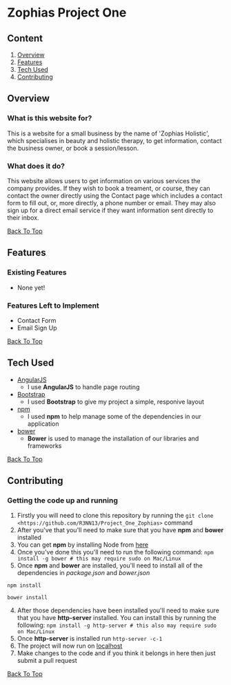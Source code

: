 # Zophias Project One

## Content

1. [Overview](#overview)
2. [Features](#features)
3. [Tech Used](#tech-used)
4. [Contributing](#contributing)

## Overview
 
### What is this website for?

This is a website for a small business by the name of 'Zophias Holistic', 
which specialises in beauty and holistic therapy, to get information, 
contact the business owner, or book a session/lesson. 

### What does it do?

This website allows users to get information on various services the company provides. If they wish to book a treament, or course, they can contact the owner directly using the Contact page which includes a contact form to fill out, or, more directly, a phone number or email. They may also sign up for a direct email service if they want information sent directly to their inbox.  

[Back To Top](#zophias-project-one)

## Features

### Existing Features
- None yet!

### Features Left to Implement
- Contact Form
- Email Sign Up 

[Back To Top](#zophias-project-one)
 
## Tech Used
- [AngularJS](https://angularjs.org/)
    - I use **AngularJS** to handle page routing
- [Bootstrap](http://getbootstrap.com/)
    - I used **Bootstrap** to give my project a simple, responive layout
- [npm](https://www.npmjs.com/)
    - I used **npm** to help manage some of the dependencies in our application
- [bower](https://bower.io/)
    - **Bower** is used to manage the installation of our libraries and frameworks

[Back To Top](#zophias-project-one)
 
## Contributing

### Getting the code up and running
1. Firstly you will need to clone this repository by running the ```git clone <https://github.com/R3NN13/Project_One_Zophias>``` command
2. After you've that you'll need to make sure that you have **npm** and **bower** installed
  1. You can get **npm** by installing Node from [here](https://nodejs.org/en/)
  2. Once you've done this you'll need to run the following command:
     `npm install -g bower # this may require sudo on Mac/Linux`
3. Once **npm** and **bower** are installed, you'll need to install all of the dependencies in *package.json* and *bower.json*
  ```
  npm install
 
  bower install
  ```
4. After those dependencies have been installed you'll need to make sure that you have **http-server** installed. You can install this by running the following: ```npm install -g http-server # this also may require sudo on Mac/Linux```
5. Once **http-server** is installed run ```http-server -c-1```
6. The project will now run on [localhost](http://127.0.0.1:8080)
7. Make changes to the code and if you think it belongs in here then just submit a pull request

[Back To Top](#zophias-project-one)